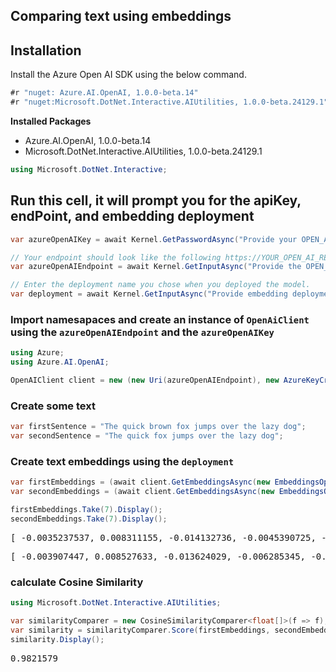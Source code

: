 ## Comparing text using embeddings

## Installation
Install the Azure Open AI SDK using the below command.


```csharp
#r "nuget: Azure.AI.OpenAI, 1.0.0-beta.14"
#r "nuget:Microsoft.DotNet.Interactive.AIUtilities, 1.0.0-beta.24129.1"
```


<div><div></div><div></div><div><strong>Installed Packages</strong><ul><li><span>Azure.AI.OpenAI, 1.0.0-beta.14</span></li><li><span>Microsoft.DotNet.Interactive.AIUtilities, 1.0.0-beta.24129.1</span></li></ul></div></div>



```csharp
using Microsoft.DotNet.Interactive;
```

## Run this cell, it will prompt you for the apiKey, endPoint, and embedding deployment


```csharp
var azureOpenAIKey = await Kernel.GetPasswordAsync("Provide your OPEN_AI_KEY");

// Your endpoint should look like the following https://YOUR_OPEN_AI_RESOURCE_NAME.openai.azure.com/
var azureOpenAIEndpoint = await Kernel.GetInputAsync("Provide the OPEN_AI_ENDPOINT");

// Enter the deployment name you chose when you deployed the model.
var deployment = await Kernel.GetInputAsync("Provide embedding deployment name");
```

### Import namesapaces and create an instance of `OpenAiClient` using the `azureOpenAIEndpoint` and the `azureOpenAIKey`


```csharp
using Azure;
using Azure.AI.OpenAI;
```


```csharp
OpenAIClient client = new (new Uri(azureOpenAIEndpoint), new AzureKeyCredential(azureOpenAIKey.GetClearTextPassword()));
```

### Create some text


```csharp
var firstSentence = "The quick brown fox jumps over the lazy dog";
var secondSentence = "The quick fox jumps over the lazy dog";
```

### Create text embeddings using the `deployment`


```csharp
var firstEmbeddings = (await client.GetEmbeddingsAsync(new EmbeddingsOptions(deployment, new []{ firstSentence }))).Value.Data[0].Embedding.ToArray();
var secondEmbeddings = (await client.GetEmbeddingsAsync(new EmbeddingsOptions(deployment, new []{ secondSentence }))).Value.Data[0].Embedding.ToArray();
```


```csharp
firstEmbeddings.Take(7).Display();
secondEmbeddings.Take(7).Display();
```


<div class="dni-plaintext"><pre>[ -0.0035237537, 0.008311155, -0.014132736, -0.0045390725, -0.015415244, 0.018583793, -0.02041954 ]</pre></div><style>
.dni-code-hint {
    font-style: italic;
    overflow: hidden;
    white-space: nowrap;
}
.dni-treeview {
    white-space: nowrap;
}
.dni-treeview td {
    vertical-align: top;
    text-align: start;
}
details.dni-treeview {
    padding-left: 1em;
}
table td {
    text-align: start;
}
table tr { 
    vertical-align: top; 
    margin: 0em 0px;
}
table tr td pre 
{ 
    vertical-align: top !important; 
    margin: 0em 0px !important;
} 
table th {
    text-align: start;
}
</style>



<div class="dni-plaintext"><pre>[ -0.003907447, 0.008527633, -0.013624029, -0.006285345, -0.0026570011, 0.016840814, -0.019313322 ]</pre></div><style>
.dni-code-hint {
    font-style: italic;
    overflow: hidden;
    white-space: nowrap;
}
.dni-treeview {
    white-space: nowrap;
}
.dni-treeview td {
    vertical-align: top;
    text-align: start;
}
details.dni-treeview {
    padding-left: 1em;
}
table td {
    text-align: start;
}
table tr { 
    vertical-align: top; 
    margin: 0em 0px;
}
table tr td pre 
{ 
    vertical-align: top !important; 
    margin: 0em 0px !important;
} 
table th {
    text-align: start;
}
</style>


### calculate Cosine Similarity


```csharp
using Microsoft.DotNet.Interactive.AIUtilities;

var similarityComparer = new CosineSimilarityComparer<float[]>(f => f);
var similarity = similarityComparer.Score(firstEmbeddings, secondEmbeddings);
similarity.Display();
```


<div class="dni-plaintext"><pre>0.9821579</pre></div><style>
.dni-code-hint {
    font-style: italic;
    overflow: hidden;
    white-space: nowrap;
}
.dni-treeview {
    white-space: nowrap;
}
.dni-treeview td {
    vertical-align: top;
    text-align: start;
}
details.dni-treeview {
    padding-left: 1em;
}
table td {
    text-align: start;
}
table tr { 
    vertical-align: top; 
    margin: 0em 0px;
}
table tr td pre 
{ 
    vertical-align: top !important; 
    margin: 0em 0px !important;
} 
table th {
    text-align: start;
}
</style>

